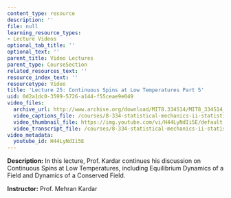 ```yaml
---
content_type: resource
description: ''
file: null
learning_resource_types:
- Lecture Videos
optional_tab_title: ''
optional_text: ''
parent_title: Video Lectures
parent_type: CourseSection
related_resources_text: ''
resource_index_text: ''
resourcetype: Video
title: 'Lecture 25: Continuous Spins at Low Temperatures Part 5'
uid: 0d2a1dc0-3599-5726-a144-f55ceae9e049
video_files:
  archive_url: http://www.archive.org/download/MIT8.334S14/MIT8_334S14_lec25_300k.mp4
  video_captions_file: /courses/8-334-statistical-mechanics-ii-statistical-physics-of-fields-spring-2014/a5e9d31772995cb2b80b2b317f505aa4_H44LyNdIi5E.vtt
  video_thumbnail_file: https://img.youtube.com/vi/H44LyNdIi5E/default.jpg
  video_transcript_file: /courses/8-334-statistical-mechanics-ii-statistical-physics-of-fields-spring-2014/4e4157cddff8c719a4b9fec9108248db_H44LyNdIi5E.pdf
video_metadata:
  youtube_id: H44LyNdIi5E
---
```


**Description:** In this lecture, Prof. Kardar continues his discussion on Continuous Spins at Low Temperatures, including Equilibrium Dynamics of a Field and Dynamics of a Conserved Field.

**Instructor:** Prof. Mehran Kardar